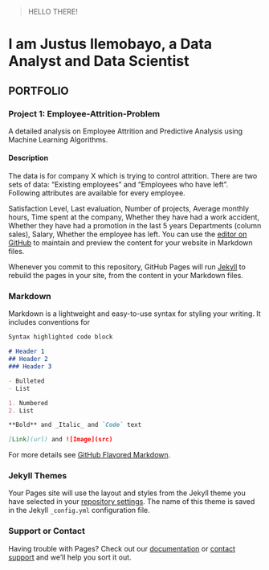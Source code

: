 > HELLO THERE!

# I am Justus Ilemobayo, a Data Analyst and Data Scientist

## PORTFOLIO

### Project 1: Employee-Attrition-Problem
A detailed analysis on Employee Attrition and Predictive Analysis using Machine Learning Algorithms. 

#### Description

The data is for company X which is trying to control attrition. There are two sets of data: “Existing employees” and “Employees who have left”. 
Following attributes are available for every employee.

Satisfaction Level, Last evaluation, Number of projects, Average monthly hours, Time spent at the company, Whether they have had a work accident, Whether they have had a promotion in the last 5 years
Departments (column sales),
Salary,
Whether the employee has left.
You can use the [editor on GitHub](https://github.com/Justus-coded/Justus-coded.github.io/edit/master/README.md) to maintain and preview the content for your website in Markdown files.

Whenever you commit to this repository, GitHub Pages will run [Jekyll](https://jekyllrb.com/) to rebuild the pages in your site, from the content in your Markdown files.

### Markdown

Markdown is a lightweight and easy-to-use syntax for styling your writing. It includes conventions for

```markdown
Syntax highlighted code block

# Header 1
## Header 2
### Header 3

- Bulleted
- List

1. Numbered
2. List

**Bold** and _Italic_ and `Code` text

[Link](url) and ![Image](src)
```

For more details see [GitHub Flavored Markdown](https://guides.github.com/features/mastering-markdown/).

### Jekyll Themes

Your Pages site will use the layout and styles from the Jekyll theme you have selected in your [repository settings](https://github.com/Justus-coded/Justus-coded.github.io/settings). The name of this theme is saved in the Jekyll `_config.yml` configuration file.

### Support or Contact

Having trouble with Pages? Check out our [documentation](https://docs.github.com/categories/github-pages-basics/) or [contact support](https://github.com/contact) and we’ll help you sort it out.
